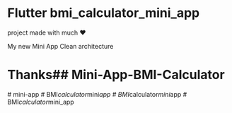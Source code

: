 # Flutter bmi_calculator_mini_app
project made with much ❤️

My new Mini App Clean architecture


# Thanks##   M i n i - A p p - B M I - C a l c u l a t o r  
 #   m i n i - a p p  
 #   B M I _ c a l c u l a t o r _ m i n i _ a p p  
 #   B M I _ c a l c u l a t o r _ m i n i _ a p p  
 #   B M I _ c a l c u l a t o r _ m i n i _ a p p  
 